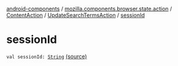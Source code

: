 [android-components](../../../index.md) / [mozilla.components.browser.state.action](../../index.md) / [ContentAction](../index.md) / [UpdateSearchTermsAction](index.md) / [sessionId](./session-id.md)

# sessionId

`val sessionId: `[`String`](https://kotlinlang.org/api/latest/jvm/stdlib/kotlin/-string/index.html) [(source)](https://github.com/mozilla-mobile/android-components/blob/master/components/browser/state/src/main/java/mozilla/components/browser/state/action/BrowserAction.kt#L165)